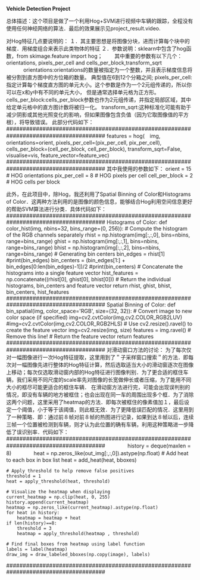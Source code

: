 **Vehicle Detection Project**


总体描述：这个项目是做了一个利用Hog+SVM进行视频中车辆的跟踪，全程没有使用任何神经网络的算法．最后的效果展示见project_result.video.

对Hog特征几点要说明的：
１．其主要思想是将图像分块，进而计算每个块中的梯度．用梯度组合来表示此类物体的特征
２．参数说明：sklearn中包含了hog函数，from skimage.feature import hog；
　　其中重要的参数有以下几个：orientations, pixels_per_cell and cells_per_block,transform_sqrt
　　　 orientations:orientations的数量被指定为一个整数，并且表示梯度信息将被分割到直方图中的方位箱的数量。
    典型值在6到12个分箱之间;
    pixels_per_cell:指定计算每个梯度直方图的单元大小。这个参数是作为一个2元组传递的，所以你可以在x和y中有不同的单元大小，
    但是通常选择单元格为正方形。
    cells_per_block:cells_per_block参数也作为2元组传递，并指定局部区域，其中给定单元格中的直方图计数将被归一化。
    transform_sqrt:这种标准化可能有助于减少阴影或其他光照变化的影响，但如果图像包含负值（因为它取图像值的平方根），将导致错误。
此部分代码如下：
######################################################################################
features = hog(　img, orientations=orient, 
                       pixels_per_cell=(pix_per_cell, pix_per_cell),
                       cells_per_block=(cell_per_block, cell_per_block), 
                       transform_sqrt=False, 
                       visualise=vis, feature_vector=feature_vec)
######################################################################################
其中我使用的参数如下：
			orient = 15  # HOG orientations
			pix_per_cell = 8 # HOG pixels per cell
			cell_per_block = 2 # HOG cells per block
			
此外，在此项目中，除Hog，我还利用了Spatial Binning of Color和Histograms of Color．这两种方法利用的是图像的颜色信息，能够结合Hog利用空间信息更好的帮助SVM算法进行分类．具体代码如下：
######################################################################################
Histograms of Color:
def color_hist(img, nbins=32, bins_range=(0, 256)):
    # Compute the histogram of the RGB channels separately
    rhist = np.histogram(img[:,:,0], bins=nbins, range=bins_range)
    ghist = np.histogram(img[:,:,1], bins=nbins, range=bins_range)
    bhist = np.histogram(img[:,:,2], bins=nbins, range=bins_range)
    # Generating bin centers
    bin_edges = rhist[1]
    #print(bin_edges)
    bin_centers = (bin_edges[1:]  + bin_edges[0:len(bin_edges)-1])/2
    #print(bin_centers)
    # Concatenate the histograms into a single feature vector
    hist_features = np.concatenate((rhist[0], ghist[0], bhist[0]))
    # Return the individual histograms, bin_centers and feature vector
    return rhist, ghist, bhist, bin_centers, hist_features
######################################################################################
Spatial Binning of Color:
def bin_spatial(img, color_space='RGB', size=(32, 32)):
    # Convert image to new color space (if specified)
    img=cv2.cvtColor(img,cv2.COLOR_RGB2LUV)
    #img=cv2.cvtColor(img,cv2.COLOR_RGB2HLS)
    # Use cv2.resize().ravel() to create the feature vector
    img=cv2.resize(img, size)
    features = img.ravel() # Remove this line!
    # Return the feature vector
    return features
######################################################################################
对滑动窗口方法的讨论：
为了每次仅对一幅图像进行一次Hog特征提取，这里用到了＂子采样窗口搜索＂的方法．即每次对一幅图像先进行整体的Hog特征计算，然后选取适当大小的滑动窗逐次在图像上移动；每次仅选取滑动窗内部的Hog特征进行图像判别．为了更合适的框住车辆，我们采用不同尺度的scale率先对图像的长宽做伸长或者压缩，为了能用不同大小的框尽可能更适合的框住车辆．
在滑动窗方法进行完，可能会出现误判别的情况，即没有车辆的地方被框住；也会出现在同一车的周围出现多个框．为了消除这两个问题，这里采用了heatmap的方法．即每次被框住的像素值加１，最后设定一个阈值，小于等于该阈值，则此框无效．为了更降低误匹配的情况．这里用到了一种策略．即：通过前８帧对前８帧的热图进行记录，如果到达８帧以后，连续三帧一个位置被检测到车辆，则才认为此位置的确有车辆，利用这种策略进一步降低了误识别率．代码如下：
######################################################################################
　　　　history = deque(maxlen = 8)
　　　　heat = np.zeros_like(out_img[:,:,0]).astype(np.float)
    # Add heat to each box in box list
    heat = add_heat(heat, bboxes)

    # Apply threshold to help remove false positives
    threshold = 1 
    heat = apply_threshold(heat, threshold)

    # Visualize the heatmap when displaying
    current_heatmap = np.clip(heat, 0, 255)
    history.append(current_heatmap)
    heatmap = np.zeros_like(current_heatmap).astype(np.float)
    for heat in history:
        heatmap = heatmap + heat
    if len(history)==8:
        threshold = 3 
        heatmap = apply_threshold(heatmap , threshold)

    # Find final boxes from heatmap using label function
    labels = label(heatmap)
    draw_img = draw_labeled_bboxes(np.copy(image), labels)
######################################################################################









